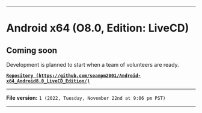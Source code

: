 
***

# Android x64 (O8.0, Edition: LiveCD)

## Coming soon

Development is planned to start when a team of volunteers are ready.

**[`Repository (https://github.com/seanpm2001/Android-x64_Android8.0_LiveCD_Edition/)`](https://github.com/seanpm2001/Android-x64_Android8.0_LiveCD_Edition/)**

***

**File version:** `1 (2022, Tuesday, November 22nd at 9:06 pm PST)`

***
